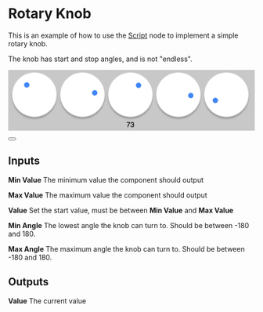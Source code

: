 # Rotary Knob

This is an example of how to use the [Script](/nodes/javascript/script) node to implement a simple rotary knob.

The knob has start and stop angles, and is not "endless".

<div class="ndl-image-with-background">
    <img src="/snippets/rotary-knob/rotary-knob.png">
<button class="ndl-import-button" onClick='importIntoNoodl("/snippets/rotary-knob/rotary-knob-1.0.1.zip")'></button>
</div>

## Inputs

**Min Value**
The minimum value the component should output

**Max Value**
The maximum value the component should output

**Value**
Set the start value, must be between **Min Value** and **Max Value**

**Min Angle**
The lowest angle the knob can turn to. Should be between -180 and 180.

**Max Angle**
The maximum angle the knob can turn to. Should be between -180 and 180.

## Outputs

**Value**
The current value

